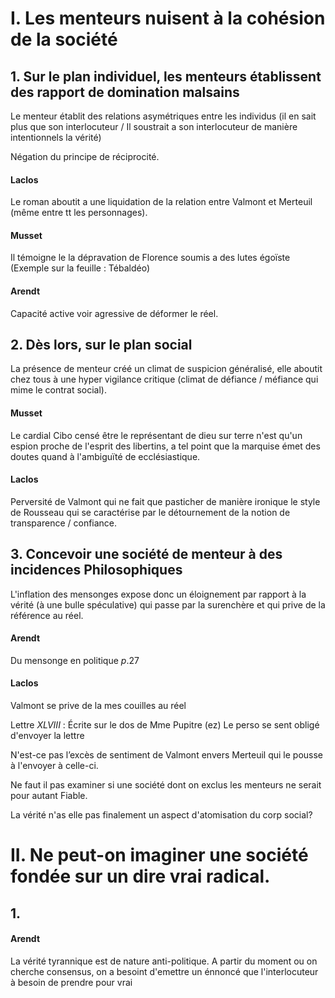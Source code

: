 # I. Les menteurs nuisent à la cohésion de la société
## 1. Sur le plan individuel, les menteurs établissent des rapport de domination malsains
Le menteur établit des relations asymétriques entre les individus
(il en sait plus que son interlocuteur / Il soustrait a son interlocuteur de manière intentionnels la vérité)

Négation du principe de réciprocité. 

#### Laclos
Le roman aboutit a une liquidation de la relation entre Valmont et Merteuil (même entre tt les personnages). 

#### Musset
Il témoigne le la dépravation de Florence soumis a des lutes égoïste (Exemple sur la feuille : Tébaldéo)

#### Arendt
Capacité active voir agressive de déformer le réel. 

## 2. Dès lors, sur le plan social
La présence de menteur créé un climat de suspicion généralisé, elle aboutit chez tous à une hyper vigilance critique (climat de défiance / méfiance qui mime le contrat social).

#### Musset
Le cardial Cibo censé être le représentant de dieu sur terre n'est qu'un espion proche de l'esprit des libertins, a tel point que la marquise émet des doutes quand à l'ambiguïté de ecclésiastique.

#### Laclos
Perversité de Valmont qui ne fait que pasticher de manière ironique le style de Rousseau qui se caractérise par le détournement de la notion de transparence / confiance. 


## 3. Concevoir une société de menteur à des incidences Philosophiques
L'inflation des mensonges expose donc un éloignement par rapport à la vérité (à une bulle spéculative) qui passe par la surenchère et qui prive de la référence au réel. 

#### Arendt
Du mensonge en politique $p.27$

#### Laclos
Valmont se prive de la mes couilles au réel

Lettre $XLVIII$ : Écrite sur le dos de Mme Pupitre (ez)
Le perso se sent obligé d'envoyer la lettre

N'est-ce pas l’excès de sentiment de Valmont envers Merteuil qui le pousse à l'envoyer à celle-ci. 


Ne faut il pas examiner si une société dont on exclus les menteurs ne serait pour autant Fiable. 

La vérité n'as elle pas finalement un aspect d'atomisation du corp social? 

# II. Ne peut-on imaginer une société fondée sur un dire vrai radical. 
## 1. 
#### Arendt
La vérité tyrannique est de nature anti-politique. 
A partir du moment ou on cherche consensus, on a besoint d'emettre un énnoncé que l'interlocuteur à besoin de prendre pour vrai 
